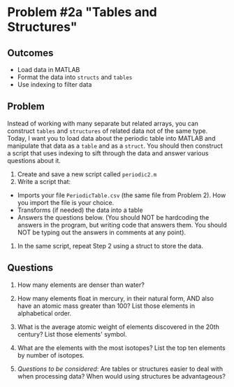 Problem \#2a "Tables and Structures" 
=======================

Outcomes 
--------

-   Load data in MATLAB
-   Format the data into `structs` and `tables`
-   Use indexing to filter data

Problem 
-------
Instead of working with many separate but related arrays, you can construct `tables` and `structures` of related data not of the same type. Today, I want you to load data about the periodic table into MATLAB and manipulate that data as a `table` and as a `struct`. You should then construct a script that uses indexing to sift through the data and answer various questions about it.

1. Create and save a new script called `periodic2.m`
1. Write a script that:
* Imports your file `PeriodicTable.csv` (the same file from Problem 2). How you import the file is your choice.
* Transforms (if needed) the data into a table
* Answers the questions below. (You should NOT be hardcoding the answers in the program, but writing code that answers them. You should NOT be typing out the answers in comments at any point).
1. In the same script, repeat Step 2 using a struct to store the data.

Questions 
-------

1. How many elements are denser than water?

2. How many elements float in mercury, in their natural form, AND also have an atomic mass greater than 100? List those elements in alphabetical order.

3. What is the average atomic weight of elements discovered in the 20th century? List those elements' symbol.

3. What are the elements with the most isotopes? List the top ten elements by number of isotopes.

4. *Questions to be considered*: Are tables or structures easier to deal with when processing data? When would using structures be advantageous?

